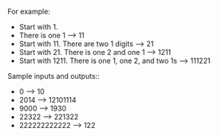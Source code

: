 For example:

- Start with 1.
- There is one 1 --> 11
- Start with 11. There are two 1 digits --> 21
- Start with 21. There is one 2 and one 1 --> 1211
- Start with 1211. There is one 1, one 2, and two 1s --> 111221

Sample inputs and outputs::

- 0 --> 10
- 2014 --> 12101114
- 9000 --> 1930
- 22322 --> 221322
- 222222222222 --> 122

